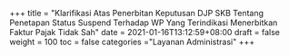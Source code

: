 +++
title = "Klarifikasi Atas Penerbitan Keputusan DJP SKB Tentang Penetapan Status Suspend Terhadap WP Yang Terindikasi Menerbitkan Faktur Pajak Tidak Sah"
date = 2021-01-16T13:12:59+08:00
draft = false
weight = 100
toc = false
categories ="Layanan Administrasi"
+++
